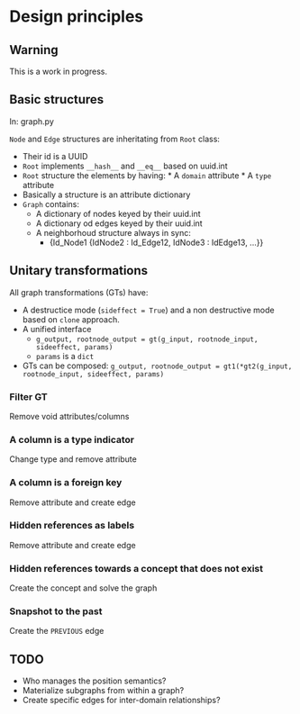 # Design principles

## Warning

This is a work in  progress.

## Basic structures

In: graph.py

``Node`` and ``Edge`` structures are inheritating from ``Root`` class:

  *  Their id is a UUID
  *  ``Root`` implements ``__hash__`` and ``__eq__`` based on uuid.int
  *  ``Root`` structure the elements by having:
    *  A ``domain`` attribute
    *  A ``type`` attribute
  * Basically a structure is an attribute dictionary
  * ``Graph`` contains:
    * A dictionary of nodes keyed by their uuid.int
    * A dictionary od edges keyed by their uuid.int
    * A neighborhoud structure always in sync:
      * {Id_Node1 {IdNode2 : Id_Edge12, IdNode3 : IdEdge13, ...}}

## Unitary transformations

All graph transformations (GTs) have:

  * A destructice mode (``sideffect = True``) and a non destructive mode based on ``clone`` approach.
  * A unified interface
    * ``g_output, rootnode_output = gt(g_input, rootnode_input, sideeffect, params)``
    * ``params`` is a ``dict``
  * GTs can be composed: ``g_output, rootnode_output = gt1(*gt2(g_input, rootnode_input, sideeffect, params)``

### Filter GT

Remove void attributes/columns

### A column is a type indicator

Change type and remove attribute

### A column is a foreign key

Remove attribute and create edge

### Hidden references as labels

Remove attribute and create edge

### Hidden references towards a concept that does not exist

Create the concept and solve the graph

### Snapshot to the past

Create the ``PREVIOUS`` edge

## TODO

  * Who manages the position semantics?
  * Materialize subgraphs from within a graph?
  * Create specific edges for inter-domain relationships?

